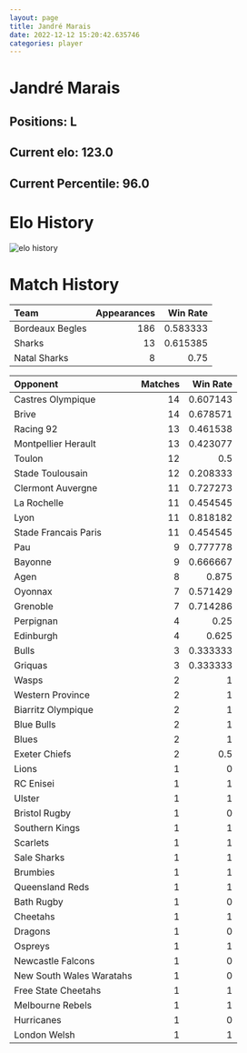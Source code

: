 ```yaml
---  
layout: page  
title: Jandré Marais  
date: 2022-12-12 15:20:42.635746  
categories: player  
---
```

# Jandré Marais

## Positions: L

## Current elo: 123.0

## Current Percentile: 96.0

# Elo History


![elo history](history_JandréMarais.png)
# Match History


| Team            |   Appearances |   Win Rate |
|:----------------|--------------:|-----------:|
| Bordeaux Begles |           186 |   0.583333 |
| Sharks          |            13 |   0.615385 |
| Natal Sharks    |             8 |   0.75     |

| Opponent                 |   Matches |   Win Rate |
|:-------------------------|----------:|-----------:|
| Castres Olympique        |        14 |   0.607143 |
| Brive                    |        14 |   0.678571 |
| Racing 92                |        13 |   0.461538 |
| Montpellier Herault      |        13 |   0.423077 |
| Toulon                   |        12 |   0.5      |
| Stade Toulousain         |        12 |   0.208333 |
| Clermont Auvergne        |        11 |   0.727273 |
| La Rochelle              |        11 |   0.454545 |
| Lyon                     |        11 |   0.818182 |
| Stade Francais Paris     |        11 |   0.454545 |
| Pau                      |         9 |   0.777778 |
| Bayonne                  |         9 |   0.666667 |
| Agen                     |         8 |   0.875    |
| Oyonnax                  |         7 |   0.571429 |
| Grenoble                 |         7 |   0.714286 |
| Perpignan                |         4 |   0.25     |
| Edinburgh                |         4 |   0.625    |
| Bulls                    |         3 |   0.333333 |
| Griquas                  |         3 |   0.333333 |
| Wasps                    |         2 |   1        |
| Western Province         |         2 |   1        |
| Biarritz Olympique       |         2 |   1        |
| Blue Bulls               |         2 |   1        |
| Blues                    |         2 |   1        |
| Exeter Chiefs            |         2 |   0.5      |
| Lions                    |         1 |   0        |
| RC Enisei                |         1 |   1        |
| Ulster                   |         1 |   1        |
| Bristol Rugby            |         1 |   0        |
| Southern Kings           |         1 |   1        |
| Scarlets                 |         1 |   1        |
| Sale Sharks              |         1 |   1        |
| Brumbies                 |         1 |   1        |
| Queensland Reds          |         1 |   1        |
| Bath Rugby               |         1 |   0        |
| Cheetahs                 |         1 |   1        |
| Dragons                  |         1 |   0        |
| Ospreys                  |         1 |   1        |
| Newcastle Falcons        |         1 |   0        |
| New South Wales Waratahs |         1 |   0        |
| Free State Cheetahs      |         1 |   1        |
| Melbourne Rebels         |         1 |   1        |
| Hurricanes               |         1 |   0        |
| London Welsh             |         1 |   1        |